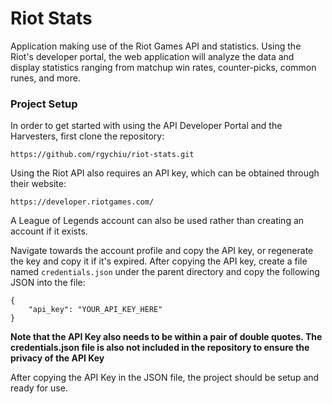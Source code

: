 # Riot Stats
Application making use of the Riot Games API and statistics. Using the Riot's
developer portal, the web application will analyze the data and display statistics
ranging from matchup win rates, counter-picks, common runes, and more.

### Project Setup
In order to get started with using the API Developer Portal and the Harvesters, 
first clone the repository:
```
https://github.com/rgychiu/riot-stats.git
```

Using the Riot API also requires an API key, which can be obtained through
their website: 
```
https://developer.riotgames.com/
```

A League of Legends account can also be used rather than creating an account
if it exists.

Navigate towards the account profile and copy the API key, or regenerate the
key and copy it if it's expired. After copying the API key, create a file
named ```credentials.json``` under the parent directory and copy the following 
JSON into the file:
```
{
    "api_key": "YOUR_API_KEY_HERE"
}
```
**Note that the API Key also needs to be within a pair of double quotes.
The credentials.json file is also not included in the repository to ensure
the privacy of the API Key**

After copying the API Key in the JSON file, the project should be setup and
ready for use.